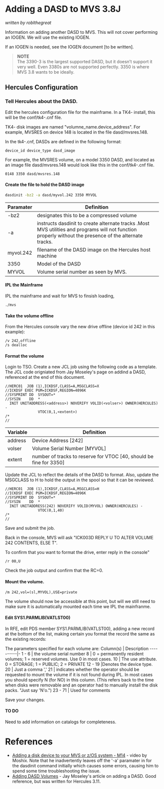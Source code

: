 # Adding a DASD to MVS 3.8J
*written by roblthegreat*
  
Information on adding another DASD to MVS.  This will not cover performing an IOGEN.  We will use the existing IOGEN.  

If an IOGEN is needed, see the IOGEN document [to be written].

> **NOTE**  
> The 3390-3 is the largest supported DASD, but it doesn’t support it very well. Even 3380s are not supported perfectly. 3350 is where MVS 3.8 wants to be ideally.
> 
## Hercules Configuration
### Tell Hercules about the DASD.

Edit the hercules configuration file for the mainframe.  In a TK4- install, this will be the conf/tk4-.cnf file.

TK4- disk images are named "volumne_name.device_address".  For example, MVSRES on device 148 is located in the file dasd/mvsres.148.

In the tk4-.cnf, DASDs are defined in the following format:
```
device_id device_type dasd_image
```

For example, the MVSRES volume, on a model 3350 DASD, and located as an image file dasd/mvsres.148 would look like this in the conf/tk4-.cnf file.
```
0148 3350 dasd/mvsres.148
```


#### Create the file to hold the DASD image
```bash
dasdinit -bz2 -a dasd/myvol.242 3350 MYVOL
```
Paramater | Definition
----------|-
-bz2      | designates this to be a compressed volume
-a        | instructs dasdinit to create alternate tracks .Most MVS utilities and programs will not function properly without the presence of the alternate tracks.
myvol.242 | filename of the DASD image on the Hercules host machine
3350      | Model of the DASD 
MYVOL     | Volume serial number as seen by MVS.

#### IPL the Mainframe
IPL the mainframe and wait for MVS to finsish loading,
```
./mvs
```
#### Take the volume offline
From the Hercules console vary the new drive offline (device id 242 in this example):
```
/v 242,offline
/s dealloc
```

#### Format the volume
Login to TSO. Create a new JCL job using the following code as a template. The JCL code origniated from Jay Moseley's page on addind a DASD, referenced at the end of this document.

```jcl
//HERC01  JOB (1),ICKDSF,CLASS=A,MSGCLASS=X
//ICKDSF EXEC PGM=ICKDSF,REGION=4096K
//SYSPRINT DD  SYSOUT=*
//SYSIN    DD  *
  INIT UNITADDRESS(<address>) NOVERIFY VOLID(<volser>) OWNER(HERCULES) -
               VTOC(0,1,<extent>)
/*
//
```
Variable | Definition
---------|-
address  | Device Address [242]
volser   | Volume Serial Number [MYVOL]
extent   | number of tracks to reserve for VTOC [40, should be fine for 3350]

Update the JCL to reflect the details of the DASD to format. Also, update the MSGCLASS to H to hold the output in the spool so that it can be reviewed.
```jcl
//HERC01  JOB (1),ICKDSF,CLASS=A,MSGCLASS=H
//ICKDSF EXEC PGM=ICKDSF,REGION=4096K
//SYSPRINT DD  SYSOUT=*
//SYSIN    DD  *
  INIT UNITADDRESS(242) NOVERIFY VOLID(MYVOL) OWNER(HERCULES) -
               VTOC(0,1,40)
/*
//
```
Save and submit the job.

Back in the console, MVS will ask "ICK003D REPLY U TO ALTER VOLUME 242 CONTENTS, ELSE T".  

To confirm that you want to format the drive, enter reply in the console"
```
/r 00,U
```
Check the job output and confirm that the RC=0.

#### Mount the volume.
```
/m 242,vol=(sl,MYVOL),USE=private
```
The volume should now be accessible at this point, but will we still need to make sure it is automatically mounted each time we IPL the mainfranme.

#### Edit SYS1.PARMLIB(VATLST00)
In RFE, edit PDS member SYS1.PARMLIB(VATLST00), adding a new record at the bottom of the list, making certain you format the record the same as the existing records:

The parameters specified for each volume are:
Column(s) | Description
----------|-
1 - 6     | the volume serial number 
8         | 0 = permanently resident volumes; 1 = reserved volumes. Use 0 in most cases.
10        | The use attribute. 0 = STORAGE; 1 = PUBLIC; 2 = PRIVATE
12 - 19   |Denotes the device type.
20        | Just a comma ','
21        | indicates whether the operator should be requested to mount the volume if it is not found during IPL.  In most cases you should specify N (for NO) in this column. (This refers back to the time when disks were removable and an operator had to manually install the disk packs.  "Just say 'N'o.")
23 - 71   | Used for comments

Save your changes.

#### TO DO
Need to add information on catalogs for  completeness.

# References
* [Adding a disk device to your MVS or z/OS system - M14](https://www.youtube.com/watch?v=UXCaXF0n0F4) - video by Moshix.  Note that he inadvertently leaves off the '-a' paramater in for the dasdinit command initially which causes some errors, causing him to spend some time troubleshooting the issue.  
* [Adding DASD Volumes](http://www.jaymoseley.com/hercules/installMVS/addingDasd.htm) - Jay Moseley's article on adding a DASD.  Good reference, but was written for Hercules 3.11.